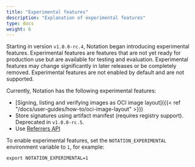 ```yaml
---
title: "Experimental features"
description: "Explanation of experimental features"
type: docs
weight: 6
---
```


Starting in version `v1.0.0-rc.4`, Notation began introducing experimental features. Experimental features are features that are not yet ready for production use but are available for testing and evaluation. Experimental features may change significantly in later releases or be completely removed. Experimental features are not enabled by default and are not supported.

Currently, Notation has the following experimental features:

- [Signing, listing and verifying images as OCI image layout]({{< ref "/docs/user-guides/how-to/oci-image-layout" >}})
- Store signatures using artifact manifest (requires registry support). Deprecated in `v1.0.0-rc.5`.
- Use [Referrers API](https://github.com/opencontainers/distribution-spec/blob/v1.1.0-rc2/spec.md#enabling-the-referrers-api)

To enable experimental features, set the `NOTATION_EXPERIMENTAL` environment variable to `1`, for example:

```console
export NOTATION_EXPERIMENTAL=1
```